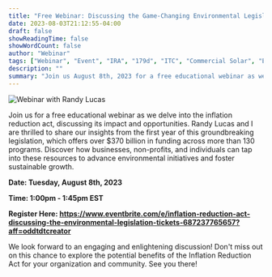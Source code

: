 ```yaml
---
title: "Free Webinar: Discussing the Game-Changing Environmental Legislation"
date: 2023-08-03T21:12:55-04:00
draft: false
showReadingTime: false
showWordCount: false
author: "Webinar"
tags: ["Webinar", "Event", "IRA", "179d", "ITC", "Commercial Solar", "Electric Vehicles"]
description: ""
summary: "Join us August 8th, 2023 for a free educational webinar as we delve into the inflation reduction act, discussing its impact and opportunities."
---
```


![Webinar with Randy Lucas](/img/ira-webinar-randy.jpg)

Join us for a free educational webinar as we delve into the inflation reduction act, discussing its impact and opportunities. Randy Lucas and I are thrilled to share our insights from the first year of this groundbreaking legislation, which offers over $370 billion in funding across more than 130 programs. Discover how businesses, non-profits, and individuals can tap into these resources to advance environmental initiatives and foster sustainable growth.

**Date: Tuesday, August 8th, 2023**

**Time: 1:00pm - 1:45pm EST**

**Register Here: https://www.eventbrite.com/e/inflation-reduction-act-discussing-the-environmental-legislation-tickets-687237765657?aff=oddtdtcreator**

We look forward to an engaging and enlightening discussion! Don't miss out on this chance to explore the potential benefits of the Inflation Reduction Act for your organization and community. See you there!
